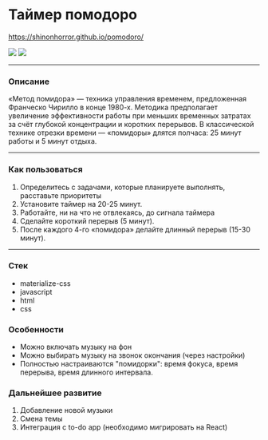 # Таймер помодоро

https://shinonhorror.github.io/pomodoro/

<div>
<img src="https://github.com/shinonhorror/pomodoro/assets/57846361/21054eee-f908-4f26-b44d-6d25aa2c6dc8">
<img src="https://github.com/shinonhorror/pomodoro/assets/57846361/7ef1fa04-6286-40f0-ac34-550c35a0e37a">
</div>

---

### Описание

«Метод помидора» — техника управления временем, предложенная Франческо Чирилло в конце 1980-х. Методика предполагает увеличение эффективности работы при меньших временных затратах за счёт глубокой концентрации и коротких перерывов. 
В классической технике отрезки времени — «помидоры» длятся полчаса: 25 минут работы и 5 минут отдыха.

---

### Как пользоваться

1. Определитесь с задачами, которые планируете выполнять, расставьте приоритеты 
2. Установите таймер на 20-25 минут.
3. Работайте, ни на что не отвлекаясь, до сигнала таймера
4. Сделайте короткий перерыв (5 минут).
5. После каждого 4-го «помидора» делайте длинный перерыв (15-30 минут).

---

### Стек

- materialize-css
- javascript
- html
- css

### Особенности

- Можно включать музыку на фон
- Можно выбирать музыку на звонок окончания (через настройки)
- Полностью настраиваются "помидорки": время фокуса, время перерыва, время длинного интервала.

### Дальнейшее развитие

1. Добавление новой музыки
2. Смена темы
3. Интеграция с to-do app (необходимо мигрировать на React)
